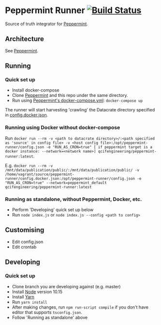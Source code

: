 # Peppermint Runner [![Build Status](https://travis-ci.org/redbox-mint/peppermint-runner.svg?branch=master)](https://travis-ci.org/redbox-mint/peppermint-runner)

Source of truth integrator for [Peppermint](https://github.com/redbox-mint/peppermint).

## Architecture

See [Peppermint](https://github.com/redbox-mint/peppermint).

## Running

### Quick set up

- Install docker-compose
- Clone [Peppermint](https://github.com/redbox-mint/peppermint/) and this repo under the same directory.
- Run using [Peppermint's docker-compose.yml](https://github.com/redbox-mint/peppermint/blob/master/docker-compose.yml): `docker-compose up`

The runner will start harvesting 'crawling' the Datacrate directory specified in [config.docker.json](https://github.com/redbox-mint/peppermint-runner/blob/master/config.docker.json).

### Running using Docker without docker-compose
Run `docker run --rm -v <path to datacrate directory>/:<path specified as 'source' in config file> -v <host config file>:/opt/peppermint-runner/config.json -e "RUN_AS_CRON=true" [ if peppermint target is a docker instance: --network=<network name>] qcifengineering/peppermint-runner:latest`.

E.g. `docker run --rm -v /mnt/data/publication/public/:/mnt/data/publication/public/ -v /home/vagrant/source/peppermint-runner/config.docker.json:/opt/peppermint-runner/config.json -e "RUN_AS_CRON=true" --network=peppermint_default qcifengineering/peppermint-runner:latest`

### Running as standalone, without Peppermint, Docker, etc.
- Perform 'Developing' quick set up below
- Run `node index.js` or `node index.js --config <path to config>`

## Customising
- Edit config.json
- Edit crontab

## Developing

### Quick set up
- Clone branch you are developing against (e.g. master)
- Install [Node](https://nodejs.org/en/) version 10.15
- Install [Yarn](https://yarnpkg.com/lang/en/docs/install/#mac-stable)
- Run `yarn install`
- After making changes, run `npm run-script compile` if you don't have editor that supports `tsconfig.json`.
- Follow 'Running as standalone' above
